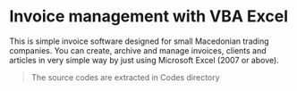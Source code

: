Invoice management with VBA Excel 
============================
This is simple invoice software designed for small Macedonian trading companies. You can create, archive and manage invoices, clients and articles in very simple way by just using Microsoft Excel (2007 or above).

>The source codes are extracted in Codes directory
